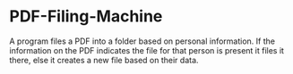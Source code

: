 # PDF-Filing-Machine
A program files a PDF into a folder based on personal information. If the information on the PDF indicates the file for that person is present it files it there,  else it creates a new file based on their data.
